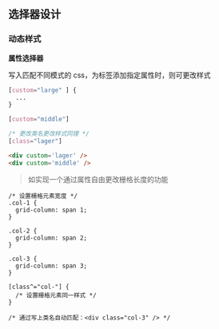 ## 选择器设计

### 动态样式

**属性选择器**

写入匹配不同模式的 css，为标签添加指定属性时，则可更改样式

```css
[custom="large" ] {
  ...
}

[custom="middle"]

/* 更改类名更改样式同理 */
[class="lager"]
```

```html
<div custom='lager' />
<div custom='middle' />
```

> 如实现一个通过属性自由更改栅格长度的功能

```less
/* 设置栅格元素宽度 */
.col-1 {
  grid-column: span 1;
}

.col-2 {
  grid-column: span 2;
}

.col-3 {
  grid-column: span 3;
}

[class^="col-"] {
  /* 设置栅格元素同一样式 */
}

/* 通过写上类名自动匹配：<div class="col-3" /> */
```

